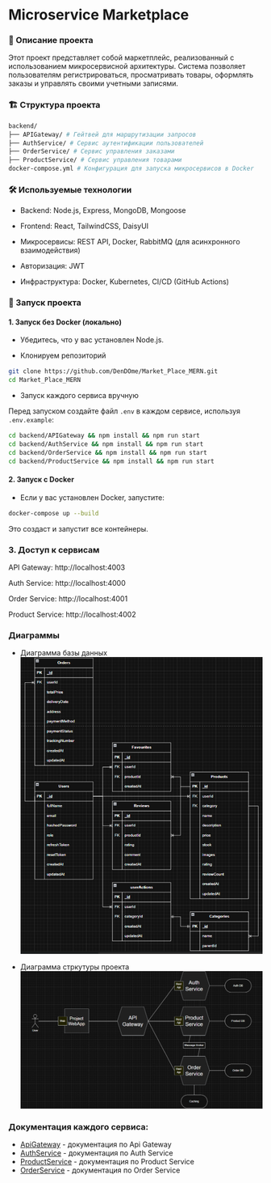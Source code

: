 # Microservice Marketplace

### 📌 Описание проекта

Этот проект представляет собой маркетплейс, реализованный с использованием микросервисной архитектуры.
Система позволяет пользователям регистрироваться, просматривать товары, оформлять заказы и управлять своими учетными записями.

### 🏗️ Структура проекта

```sh
backend/
├── APIGateway/ # Гейтвей для маршрутизации запросов
├── AuthService/ # Сервис аутентификации пользователей
├── OrderService/ # Сервис управления заказами
├── ProductService/ # Сервис управления товарами
docker-compose.yml # Конфигурация для запуска микросервисов в Docker
```

### 🛠️ Используемые технологии

- Backend: Node.js, Express, MongoDB, Mongoose

- Frontend: React, TailwindCSS, DaisyUI

- Микросервисы: REST API, Docker, RabbitMQ (для асинхронного взаимодействия)

- Авторизация: JWT

- Инфраструктура: Docker, Kubernetes, CI/CD (GitHub Actions)

### 🚀 Запуск проекта

#### 1. Запуск без Docker (локально)

- Убедитесь, что у вас установлен Node.js.

- Клонируем репозиторий

```sh
git clone https://github.com/DenDOme/Market_Place_MERN.git
cd Market_Place_MERN
```

- Запуск каждого сервиса вручную

Перед запуском создайте файл `.env` в каждом сервисе, используя `.env.example`:

```sh
cd backend/APIGateway && npm install && npm run start
cd backend/AuthService && npm install && npm run start
cd backend/OrderService && npm install && npm run start
cd backend/ProductService && npm install && npm run start
```

#### 2. Запуск с Docker

- Если у вас установлен Docker, запустите:

```sh
docker-compose up --build
```

Это создаст и запустит все контейнеры.

### 3. Доступ к сервисам

API Gateway: http://localhost:4003

Auth Service: http://localhost:4000

Order Service: http://localhost:4001

Product Service: http://localhost:4002

### Диаграммы

- Диаграмма базы данных
  ![Диаграмма-базы-данных](images/2.PNG)

- Диаграмма стркутуры проекта
  ![Диаграмма-структуры-проекта](images/1.PNG)

### Документация каждого сервиса:

- [ApiGateway](./backend/APIGateway/doc.md) - документация по Api Gateway
- [AuthService](./backend/AuthService/doc.md) - документация по Auth Service
- [ProductService](./backend/ProductService/doc.md) - документация по Product Service
- [OrderService](./backend/OrderService/doc.md) - документация по Order Service
